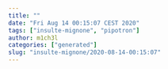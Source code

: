 ```yaml
---
title: ""
date: "Fri Aug 14 00:15:07 CEST 2020"
tags: ["insulte-mignone", "pipotron"]
author: m1ch3l
categories: ["generated"]
slug: "insulte-mignone/2020-08-14-00:15:07"
---
```



